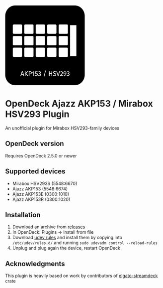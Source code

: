 ![Plugin Icon](assets/icon.png)

# OpenDeck Ajazz AKP153 / Mirabox HSV293 Plugin

An unofficial plugin for Mirabox HSV293-family devices

## OpenDeck version

Requires OpenDeck 2.5.0 or newer

## Supported devices

- Mirabox HSV293S (5548:6670)
- Ajazz AKP153 (5548:6674)
- Ajazz AKP153E (0300:1010)
- Ajazz AKP153R (0300:1020)

## Installation

1. Download an archive from [releases](https://github.com/4ndv/opendeck-akp153/releases)
2. In OpenDeck: Plugins -> Install from file
3. Download [udev rules](./40-opendeck-akp153.rules) and install them by copying into `/etc/udev/rules.d/` and running `sudo udevadm control --reload-rules`
4. Unplug and plug again the device, restart OpenDeck

## Acknowledgments

This plugin is heavily based on work by contributors of [elgato-streamdeck](https://github.com/streamduck-org/elgato-streamdeck) crate
